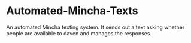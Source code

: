 Automated-Mincha-Texts
======================

An automated Mincha texting system. It sends out a text asking whether people are available to daven and manages the responses.
